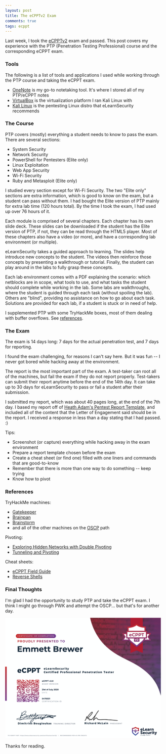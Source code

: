 ```yaml
---
layout: post
title: The eCPPTv2 Exam
comments: true
tags: ecppt
---
```


Last week, I took the [eCPPTv2](https://www.elearnsecurity.com/certification/ecpptv2/) exam and passed. This post covers my experience with the PTP (Penetration Testing Professional) course and the corresponding eCPPT exam.

### Tools
The following is a list of tools and applications I used while working through the PTP course and taking the eCPPT exam.

* [OneNote](https://onenote.com/) is my go-to notetaking tool. It's where I stored all of my PTP/eCPPT notes
* [VirtualBox](https://www.virtualbox.org/) is the virtualization platform I ran Kali Linux with
* [Kali Linux](https://www.kali.org/) is the pentesting Linux distro that eLearnSecurity recommends

### The Course
PTP covers (mostly) everything a student needs to know to pass the exam. There are several sections:

* System Security
* Network Security
* PowerShell for Pentesters (Elite only)
* Linux Exploitation
* Web App Security
* Wi-Fi Security
* Ruby and Metasploit (Elite only)

I studied every section except for Wi-Fi Security. The two "Elite only" sections are extra information, which is good to know on the exam, but a student can pass without them. I had bought the Elite version of PTP mainly for extra lab time (120 hours total). By the time I took the exam, I had used up over 76 hours of it.

Each module is comprised of several chapters. Each chapter has its own slide deck. These slides can be downloaded if the student has the Elite version of PTP, if not, they can be read through the HTML5 player. Most of these chapters also have a video (or more), and have a corresponding lab environment (or multiple). 

eLearnSecurity takes a guided approach to learning. The slides help introduce new concepts to the student. The videos then reinforce those concepts by presenting a walkthrough or tutorial. Finally, the student can play around in the labs to fully grasp these concepts.

Each lab environment comes with a PDF explaining the scenario: which netblocks are in scope, what tools to use, and what tasks the student should complete while working in the lab. Some labs are walkthroughs, where the student is guided through each task (without spoiling the lab). Others are "blind", providing no assistance on how to go about each task. Solutions are provided for each lab, if a student is stuck or in need of help.

I supplemented PTP with some TryHackMe boxes, most of them dealing with buffer overflows. See [references](#references).

### The Exam
The exam is 14 days long: 7 days for the actual penetration test, and 7 days for reporting.

I found the exam challenging, for reasons I can't say here. But it was fun -- I never got bored while hacking away at the environment.

The report is the most important part of the exam. A test-taker can root all of the machines, but fail the exam if they do not report properly. Test-takers can submit their report anytime before the end of the 14th day. It can take up to 30 days for eLearnSecurity to pass or fail a student after their submission. 

I submitted my report, which was about 40 pages long, at the end of the 7th day. I based my report off of [Heath Adam's Pentest Report Template](https://github.com/hmaverickadams/TCM-Security-Sample-Pentest-Report), and included all of the content that the Letter of Engagement said should be in the report. I received a response in less than a day stating that I had passed. :)

Tips:
* Screenshot (or capture) everything while hacking away in the exam environment
* Prepare a report template chosen before the exam
* Create a cheat sheet (or find one) filled with one liners and commands that are good-to-know
* Remember that there is more than one way to do something -- keep trying
* Know how to pivot

### References
TryHackMe machines:
* [Gatekeeper](https://tryhackme.com/room/gatekeeper)
* [Brainpan](https://tryhackme.com/room/brainpan)
* [Brainstorm](https://tryhackme.com/room/brainstorm)
* and all of the other machines on the [OSCP](https://tryhackme.com/path/outline/OSCP) path

Pivoting:
* [Exploring Hidden Networks with Double Pivoting](https://pentest.blog/explore-hidden-networks-with-double-pivoting/)
* [Tunneling and Pivoting](https://0xdf.gitlab.io/2019/01/28/pwk-notes-tunneling-update1.html)

Cheat sheets:
* [eCPPT Field Guide](https://drive.google.com/file/d/1wC7RMTrWjt74rO8u4X-zM89T_hZzF_A5/)
* [Reverse Shells](http://pentestmonkey.net/cheat-sheet/shells/reverse-shell-cheat-sheet)

### Final Thoughts
I'm glad I had the opportunity to study PTP and take the eCPPT exam. I think I might go through PWK and attempt the OSCP... but that's for another day.

![eCPPT Certificate](/media/eCPPT_cert.png)

Thanks for reading.
